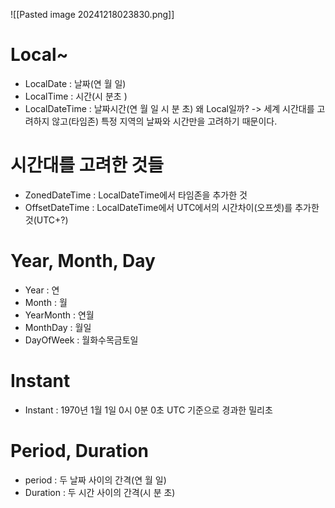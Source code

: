 ![[Pasted image 20241218023830.png]]
# Local~
- LocalDate : 날짜(연 월 일)
- LocalTime : 시간(시 분초 )
- LocalDateTime : 날짜시간(연 월 일 시 분 초)
왜 Local일까? -> 세계 시간대를 고려하지 않고(타임존) 특정 지역의 날짜와 시간만을 고려하기 때문이다.
# 시간대를 고려한 것들
- ZonedDateTime : LocalDateTime에서 타임존을 추가한 것
- OffsetDateTime : LocalDateTime에서 UTC에서의 시간차이(오프셋)를 추가한 것(UTC+?)
# Year, Month, Day
- Year : 연
- Month : 월
- YearMonth : 연월
- MonthDay : 월일
- DayOfWeek : 월화수목금토일
# Instant
- Instant : 1970년 1월 1일 0시 0분 0초 UTC 기준으로 경과한 밀리초
# Period, Duration
- period : 두 날짜 사이의 간격(연 월 일)
- Duration : 두 시간 사이의 간격(시 분 초)